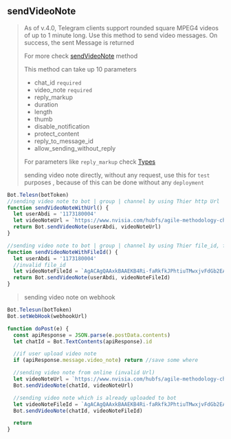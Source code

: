 ## sendVideoNote

> As of v.4.0, Telegram clients support rounded square MPEG4 videos of up to 1 minute long. Use this method to send video messages. On success, the sent Message is returned
>
> For more check [sendVideoNote](https://core.telegram.org/bots/api#sendvideonote) method
>
> This method can take up 10 parameters
>
> - chat_id `required`
> - video_note `required`
> - reply_markup
> - duration
> - length
> - thumb
> - disable_notification
> - protect_content
> - reply_to_message_id
> - allow_sending_without_reply
>
> For parameters like `reply_markup` check [Types](https://github.com/abdiu34567/telesn.js/tree/main/Docs/Types)
>
> sending video note directly, without any request, use this for `test` purposes , because of this can be done without any `deployment`

```js
Bot.Telesn(botToken)
//sending video note to bot | group | channel by using Thier http Url
function sendVideoNoteWithUrl() {
  let userAbdi = '1173180004'
  let videoNoteUrl = `https://www.nvisia.com/hubfs/agile-methodology-chicago.mp4`
  return Bot.sendVideoNote(userAbdi, videoNoteUrl)
}

//sending video note to bot | group | channel by using Thier file_id, file id can be found only if you upload file on Bot | group | channel
function sendVideoNoteWithFileId() {
  let userAbdi = '1173180004'
  //invalid file_id
  let videoNoteFileId = `AgACAgQAAxkBAAEKB4Ri-faRkfkJPhtiuTMwxjvFdGb2EAACf7gxG5ZTyVNio98lZ7PwIgEAAwIAA3MAAykE`
  return Bot.sendVideoNote(userAbdi, videoNoteFileId)
}
```

> sending video note on webhook

```js
Bot.Telesun(botToken)
Bot.setWebHook(webhookUrl)

function doPost(e) {
  const apiResponse = JSON.parse(e.postData.contents)
  let chatId = Bot.TextContents(apiResponse).id

  //if user upload video note
  if (apiResponse.message.video_note) return //save some where

  //sending video note from online (invalid Url)
  let videoNoteUrl = `https://www.nvisia.com/hubfs/agile-methodology-chicago.mp4`
  Bot.sendVideoNote(chatId, videoNoteUrl)

  //sending video note which is already uploaded to bot
  let videoNoteFileId = `AgACAgQAAxkBAAEKB4Ri-faRkfkJPhtiuTMwxjvFdGb2EAACf7gxG5ZTyVNio98lZ7PwIgEAAwIAA3MAAykE`
  Bot.sendVideoNote(chatId, videoNoteFileId)

  return
}
```
